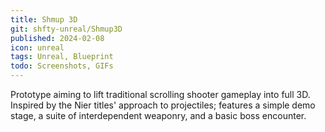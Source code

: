 ```yaml
---
title: Shmup 3D
git: shfty-unreal/Shmup3D
published: 2024-02-08
icon: unreal
tags: Unreal, Blueprint
todo: Screenshots, GIFs
---
```


Prototype aiming to lift traditional scrolling shooter gameplay into full 3D.
Inspired by the Nier titles' approach to projectiles; features a simple demo stage,
a suite of interdependent weaponry, and a basic boss encounter.

